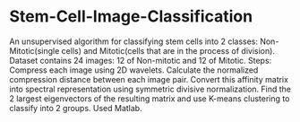 # Stem-Cell-Image-Classification
An unsupervised algorithm for classifying stem cells into 2 classes: Non-Mitotic(single cells) and Mitotic(cells that are in the process of division).
Dataset contains 24 images: 12 of Non-mitotic and 12 of Mitotic.
Steps: Compress each image using 2D wavelets. Calculate the normalized compression distance between each image pair. Convert this affinity matrix into spectral representation using symmetric divisive normalization. Find the 2 largest eigenvectors of the resulting matrix and use K-means clustering to classify into 2 groups.
Used Matlab. 
